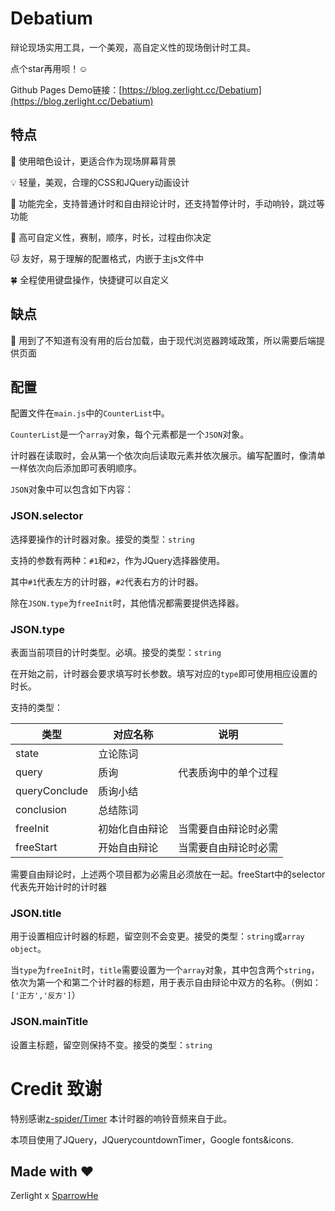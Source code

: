 # Debatium
辩论现场实用工具，一个美观，高自定义性的现场倒计时工具。

点个star再用呗！☺️

Github Pages Demo链接：[https://blog.zerlight.cc/Debatium](https://blog.zerlight.cc/Debatium)

## 特点
🚩 使用暗色设计，更适合作为现场屏幕背景

💡 轻量，美观，合理的CSS和JQuery动画设计

🛵 功能完全，支持普通计时和自由辩论计时，还支持暂停计时，手动响铃，跳过等功能

🎨 高可自定义性，赛制，顺序，时长，过程由你决定

🐱 友好，易于理解的配置格式，内嵌于主js文件中

🍀 全程使用键盘操作，快捷键可以自定义

## 缺点
🙉 用到了不知道有没有用的后台加载，由于现代浏览器跨域政策，所以需要后端提供页面

## 配置
配置文件在`main.js`中的`CounterList`中。

`CounterList`是一个`array`对象，每个元素都是一个`JSON`对象。

计时器在读取时，会从第一个依次向后读取元素并依次展示。编写配置时，像清单一样依次向后添加即可表明顺序。

`JSON`对象中可以包含如下内容：

### JSON.selector
选择要操作的计时器对象。接受的类型：`string`

支持的参数有两种：`#1`和`#2`，作为JQuery选择器使用。

其中`#1`代表左方的计时器，`#2`代表右方的计时器。

除在`JSON.type`为`freeInit`时，其他情况都需要提供选择器。

### JSON.type
表面当前项目的计时类型。必填。接受的类型：`string`

在开始之前，计时器会要求填写时长参数。填写对应的`type`即可使用相应设置的时长。

支持的类型：

|类型|对应名称|说明|
|----|----|----|
|state|立论陈词||
|query|质询|代表质询中的单个过程|
|queryConclude|质询小结||
|conclusion|总结陈词||
|freeInit|初始化自由辩论|当需要自由辩论时必需|
|freeStart|开始自由辩论|当需要自由辩论时必需|

需要自由辩论时，上述两个项目都为必需且必须放在一起。freeStart中的selector代表先开始计时的计时器

### JSON.title
用于设置相应计时器的标题，留空则不会变更。接受的类型：`string`或`array object`。

当`type`为`freeInit`时，`title`需要设置为一个`array`对象，其中包含两个`string`，依次为第一个和第二个计时器的标题，用于表示自由辩论中双方的名称。（例如：`['正方','反方']`）

### JSON.mainTitle
设置主标题，留空则保持不变。接受的类型：`string`

# Credit 致谢
特别感谢[z-spider/Timer](https://github.com/z-spider/Timer) 本计时器的响铃音频来自于此。

本项目使用了JQuery，JQuerycountdownTimer，Google fonts&icons.

## Made with ❤️

Zerlight x [SparrowHe](https://github.com/sparrowhe)
